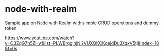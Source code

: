 # node-with-realm

Sample app on Node with Realm with siimple CRUD operations and dummy token


https://www.youtube.com/watch?v=O3ZqG7h5ZHw&list=PLWBrqglnjNl2VUXQKCKoejdDu3XqxV5tj&index=18&t=0s

